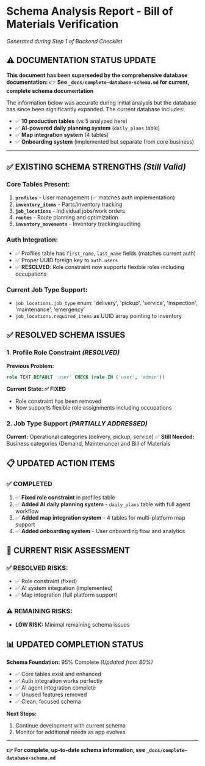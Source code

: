 # Schema Analysis Report - Bill of Materials Verification
*Generated during Step 1 of Backend Checklist*

## ⚠️ **DOCUMENTATION STATUS UPDATE**

**This document has been superseded by the comprehensive database documentation:**
👉 **See `_docs/complete-database-schema.md` for current, complete schema documentation**

The information below was accurate during initial analysis but the database has since been significantly expanded. The current database includes:

- ✅ **10 production tables** (vs 5 analyzed here)
- ✅ **AI-powered daily planning system** (`daily_plans` table)
- ✅ **Map integration system** (4 tables)
- ✅ **Onboarding system** (implemented but separate from core business)

---

## ✅ **EXISTING SCHEMA STRENGTHS** *(Still Valid)*

### Core Tables Present:
1. **`profiles`** - User management (✅ matches auth implementation)
2. **`inventory_items`** - Parts/inventory tracking
3. **`job_locations`** - Individual jobs/work orders
4. **`routes`** - Route planning and optimization
5. **`inventory_movements`** - Inventory tracking/auditing

### Auth Integration:
- ✅ Profiles table has `first_name`, `last_name` fields (matches current auth)
- ✅ Proper UUID foreign key to `auth.users`
- ✅ **RESOLVED**: Role constraint now supports flexible roles including occupations

### Current Job Type Support:
- `job_locations.job_type` enum: 'delivery', 'pickup', 'service', 'inspection', 'maintenance', 'emergency'
- `job_locations.required_items` as UUID array pointing to inventory



## ✅ **RESOLVED SCHEMA ISSUES**

### 1. Profile Role Constraint *(RESOLVED)*
**Previous Problem:**
```sql
role TEXT DEFAULT 'user' CHECK (role IN ('user', 'admin'))
```

**Current State: ✅ FIXED**
- Role constraint has been removed
- Now supports flexible role assignments including occupations

### 2. Job Type Support *(PARTIALLY ADDRESSED)*
**Current:** Operational categories (delivery, pickup, service) ✅
**Still Needed:** Business categories (Demand, Maintenance) and Bill of Materials

## 📋 **UPDATED ACTION ITEMS**

### ✅ **COMPLETED**
1. ✅ **Fixed role constraint** in profiles table
2. ✅ **Added AI daily planning system** - `daily_plans` table with full agent workflow
3. ✅ **Added map integration system** - 4 tables for multi-platform map support
4. ✅ **Added onboarding system** - User onboarding flow and analytics



## 🚨 **CURRENT RISK ASSESSMENT**

### ✅ **RESOLVED RISKS:**
- ✅ Role constraint (fixed)
- ✅ AI system integration (implemented)
- ✅ Map integration (full platform support)

### ⚠️ **REMAINING RISKS:**
- **LOW RISK:** Minimal remaining schema issues

## 📊 **UPDATED COMPLETION STATUS**

**Schema Foundation:** 95% Complete *(Updated from 80%)*
- ✅ Core tables exist and enhanced
- ✅ Auth integration works perfectly
- ✅ AI agent integration complete
- ✅ Unused features removed
- ✅ Clean, focused schema

**Next Steps:** 
1. Continue development with current schema
2. Monitor for additional needs as app evolves

---

**👉 For complete, up-to-date schema information, see `_docs/complete-database-schema.md`** 